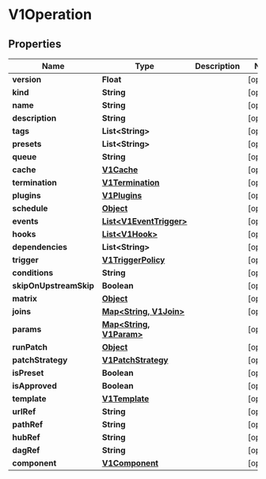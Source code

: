 

# V1Operation

## Properties

Name | Type | Description | Notes
------------ | ------------- | ------------- | -------------
**version** | **Float** |  |  [optional]
**kind** | **String** |  |  [optional]
**name** | **String** |  |  [optional]
**description** | **String** |  |  [optional]
**tags** | **List&lt;String&gt;** |  |  [optional]
**presets** | **List&lt;String&gt;** |  |  [optional]
**queue** | **String** |  |  [optional]
**cache** | [**V1Cache**](V1Cache.md) |  |  [optional]
**termination** | [**V1Termination**](V1Termination.md) |  |  [optional]
**plugins** | [**V1Plugins**](V1Plugins.md) |  |  [optional]
**schedule** | [**Object**](.md) |  |  [optional]
**events** | [**List&lt;V1EventTrigger&gt;**](V1EventTrigger.md) |  |  [optional]
**hooks** | [**List&lt;V1Hook&gt;**](V1Hook.md) |  |  [optional]
**dependencies** | **List&lt;String&gt;** |  |  [optional]
**trigger** | [**V1TriggerPolicy**](V1TriggerPolicy.md) |  |  [optional]
**conditions** | **String** |  |  [optional]
**skipOnUpstreamSkip** | **Boolean** |  |  [optional]
**matrix** | [**Object**](.md) |  |  [optional]
**joins** | [**Map&lt;String, V1Join&gt;**](V1Join.md) |  |  [optional]
**params** | [**Map&lt;String, V1Param&gt;**](V1Param.md) |  |  [optional]
**runPatch** | [**Object**](.md) |  |  [optional]
**patchStrategy** | [**V1PatchStrategy**](V1PatchStrategy.md) |  |  [optional]
**isPreset** | **Boolean** |  |  [optional]
**isApproved** | **Boolean** |  |  [optional]
**template** | [**V1Template**](V1Template.md) |  |  [optional]
**urlRef** | **String** |  |  [optional]
**pathRef** | **String** |  |  [optional]
**hubRef** | **String** |  |  [optional]
**dagRef** | **String** |  |  [optional]
**component** | [**V1Component**](V1Component.md) |  |  [optional]



